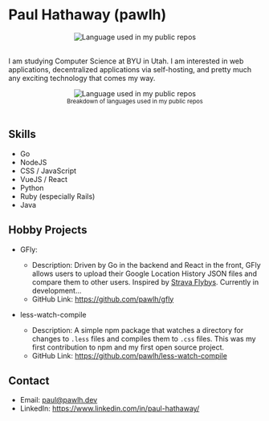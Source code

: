 # Paul Hathaway (pawlh)

<div align="center">
  <img width="" src="https://gh-stats.pawlh.dev/api?username=pawlh&count_private=true&show_icons=true&card_width=300" alt="Language used in my public repos" />
  <br />
  <br />
</div>

I am studying Computer Science at BYU in Utah. I am interested in web applications, decentralized applications via self-hosting, and pretty much any exciting technology that comes my way.

<div align="center">
  <img width="" src="https://gh-stats.pawlh.dev/api/top-langs/?username=pawlh&langs_count=6&layout=compact&hide_title=1&card_width=199" alt="Language used in my public repos" />
  <br />
  <small>Breakdown of languages used in my public repos</small>
  <br />
  <br />
</div>

## Skills

- Go
- NodeJS
- CSS / JavaScript
- VueJS / React
- Python
- Ruby (especially Rails)
- Java

## Hobby Projects

- GFly:

  - Description: Driven by Go in the backend and React in the front, GFly allows users to upload their Google Location History JSON files and compare them to other users. Inspired by [Strava Flybys](https://labs.strava.com/flyby/). Currently in development...
  - GitHub Link: https://github.com/pawlh/gfly

- less-watch-compile
  - Description: A simple npm package that watches a directory for changes to `.less` files and compiles them to `.css` files. This was my first contribution to npm and my first open source project.
  - GitHub Link: https://github.com/pawlh/less-watch-compile

## Contact

- Email: paul@pawlh.dev
- LinkedIn: https://www.linkedin.com/in/paul-hathaway/
